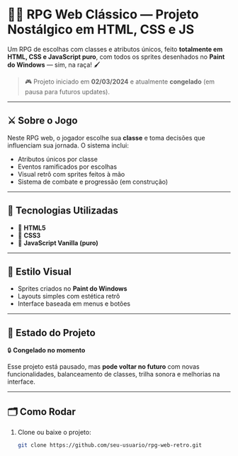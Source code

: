 # 🧙‍♂️ RPG Web Clássico — Projeto Nostálgico em HTML, CSS e JS

Um RPG de escolhas com classes e atributos únicos, feito **totalmente em HTML, CSS e JavaScript puro**, com todos os sprites desenhados no **Paint do Windows** — sim, na raça! 🖌️

> 🎮 Projeto iniciado em **02/03/2024** e atualmente **congelado** (em pausa para futuros updates).

---

## ⚔️ Sobre o Jogo

Neste RPG web, o jogador escolhe sua **classe** e toma decisões que influenciam sua jornada. O sistema inclui:

- Atributos únicos por classe
- Eventos ramificados por escolhas
- Visual retrô com sprites feitos à mão
- Sistema de combate e progressão (em construção)

---

## 🧩 Tecnologias Utilizadas

- 🧾 **HTML5**
- 🎨 **CSS3**
- 🧠 **JavaScript Vanilla (puro)**

---

## 📸 Estilo Visual

- Sprites criados no **Paint do Windows**
- Layouts simples com estética retrô
- Interface baseada em menus e botões

---

## 🚧 Estado do Projeto

🔒 **Congelado no momento**

Esse projeto está pausado, mas **pode voltar no futuro** com novas funcionalidades, balanceamento de classes, trilha sonora e melhorias na interface.

---

## 🗂️ Como Rodar

1. Clone ou baixe o projeto:
   ```bash
   git clone https://github.com/seu-usuario/rpg-web-retro.git
